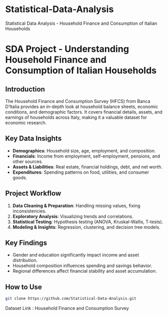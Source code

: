 # Statistical-Data-Analysis
Statistical Data Analysis - Household Finance and Consumption of Italian Households

# SDA Project - Understanding Household Finance and Consumption of Italian Households

## Introduction
The Household Finance and Consumption Survey (HFCS) from Banca D’Italia provides an in-depth look at household balance sheets, economic conditions, and demographic factors. It covers financial details, assets, and earnings of households across Italy, making it a valuable dataset for economic research.

## Key Data Insights
- **Demographics**: Household size, age, employment, and composition.
- **Financials**: Income from employment, self-employment, pensions, and other sources.
- **Assets & Liabilities**: Real estate, financial holdings, debt, and net worth.
- **Expenditures**: Spending patterns on food, utilities, and consumer goods.

## Project Workflow
1. **Data Cleaning & Preparation**: Handling missing values, fixing inconsistencies.
2. **Exploratory Analysis**: Visualizing trends and correlations.
3. **Statistical Testing**: Hypothesis testing (ANOVA, Kruskal-Wallis, T-tests).
4. **Modeling & Insights**: Regression, clustering, and decision tree models.

## Key Findings
- Gender and education significantly impact income and asset distribution.
- Household composition influences spending and savings behavior.
- Regional differences affect financial stability and asset accumulation.


## How to Use
```sh
git clone https://github.com/Statistical-Data-Analysis.git
```
Dataset Link : Household Finance and Consumption Survey






